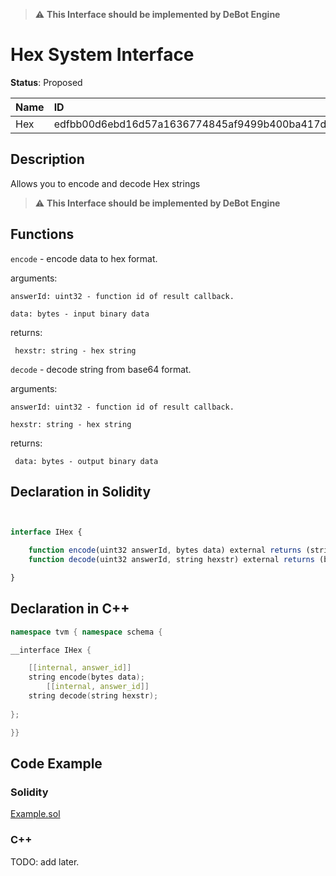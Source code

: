 > :warning: **This Interface should be implemented by DeBot Engine**
# Hex System Interface

**Status**: Proposed

| Name         | ID                                                                |
| :----------- | :---------------------------------------------------------------- |
| Hex	       | edfbb00d6ebd16d57a1636774845af9499b400ba417da8552f40b1250256ff8f  |

## Description

Allows you to encode and decode Hex strings
> :warning: **This Interface should be implemented by DeBot Engine**

## Functions

`encode` - encode data to hex format.

arguments: 

    answerId: uint32 - function id of result callback.

    data: bytes - input binary data

returns: 

     hexstr: string - hex string

`decode` - decode string from base64 format.

arguments: 

    answerId: uint32 - function id of result callback.

    hexstr: string - hex string

returns: 

     data: bytes - output binary data
		
## Declaration in Solidity

```jsx


interface IHex {

    function encode(uint32 answerId, bytes data) external returns (string hexstr);
    function decode(uint32 answerId, string hexstr) external returns (bytes data);

}
```

## Declaration in C++

```cpp
namespace tvm { namespace schema {

__interface IHex {

	[[internal, answer_id]]
	string encode(bytes data);
        [[internal, answer_id]]
	string decode(string hexstr);
	
};

}}
```

## Code Example

### Solidity

[Example.sol](examples/Example.sol)

### C++

TODO: add later.
